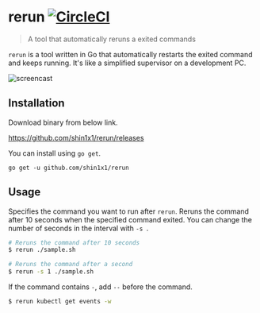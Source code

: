 # rerun [![CircleCI](https://circleci.com/gh/shin1x1/rerun.svg?style=svg)](https://circleci.com/gh/shin1x1/rerun)

> A tool that automatically reruns a exited commands

`rerun` is a tool written in Go that automatically restarts the exited command and keeps running. It's like a simplified supervisor on a development PC.

![screencast](https://user-images.githubusercontent.com/88324/58423474-2db68500-80d0-11e9-9816-8f36b026e1ac.gif)

## Installation

Download binary from below link.

<https://github.com/shin1x1/rerun/releases>

You can install using `go get`.

```
go get -u github.com/shin1x1/rerun
```

## Usage

Specifies the command you want to run after `rerun`. Reruns the command after 10 seconds when the specified command exited. You can change the number of seconds in the interval with `-s `.

```bash
# Reruns the command after 10 seconds
$ rerun ./sample.sh

# Reruns the command after a second
$ rerun -s 1 ./sample.sh
```

If the command contains `-`, add `--` before the command.

```bash
$ rerun kubectl get events -w
```
